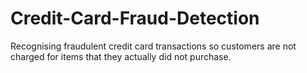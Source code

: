 # Credit-Card-Fraud-Detection
Recognising fraudulent credit card transactions so customers are not charged for items that they actually did not purchase.

